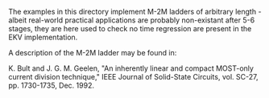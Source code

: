 The examples in this directory implement M-2M ladders of arbitrary
length - albeit real-world practical applications are probably
non-existant after 5-6 stages, they are here used to check no time
regression are present in the EKV implementation.

A description of the M-2M ladder may be found in:

K. Bult and J. G. M. Geelen, "An inherently linear and compact MOST-only
current division technique," IEEE Journal of Solid-State Circuits,
vol. SC-27, pp. 1730-1735, Dec. 1992.

